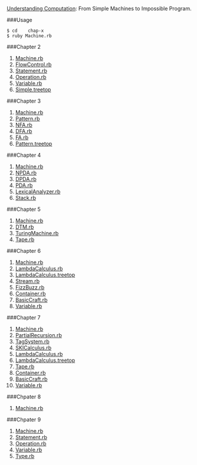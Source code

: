 [Understanding Computation](http://www.amazon.com/Understanding-Computation-Machines-Impossible-Programs/dp/1449329276/ref=sr_1_1?ie=UTF8&qid=1454475533&sr=8-1&keywords=understanding+computation): From Simple Machines to Impossible Program.

###Usage

	$ cd	chap-x
	$ ruby Machine.rb

###Chapter 2
1. [Machine.rb](https://github.com/RahnX/Understanding-Computation/blob/master/chap-2/Machine.rb)
2. [FlowControl.rb](https://github.com/RahnX/Understanding-Computation/blob/master/chap-2/FlowControl.rb)
3. [Statement.rb](https://github.com/RahnX/Understanding-Computation/blob/master/chap-2/Statement.rb)
4. [Operation.rb](https://github.com/RahnX/Understanding-Computation/blob/master/chap-2/Operation.rb)
5. [Variable.rb](https://github.com/RahnX/Understanding-Computation/blob/master/chap-2/Variable.rb)
6. [Simple.treetop](https://github.com/RahnX/Understanding-Computation/blob/master/chap-2/Simple.treetop)

###Chapter 3
1. [Machine.rb](https://github.com/RahnX/Understanding-Computation/blob/master/chap-3/Machine.rb)
2. [Pattern.rb](https://github.com/RahnX/Understanding-Computation/blob/master/chap-3/Pattern.rb)
3. [NFA.rb](https://github.com/RahnX/Understanding-Computation/blob/master/chap-3/NFA.rb)
4. [DFA.rb](https://github.com/RahnX/Understanding-Computation/blob/master/chap-3/DFA.rb)
5. [FA.rb](https://github.com/RahnX/Understanding-Computation/blob/master/chap-3/FA.rb)
6. [Pattern.treetop](https://github.com/RahnX/Understanding-Computation/blob/master/chap-3/Pattern.treetop)

###Chapter 4
1. [Machine.rb](https://github.com/RahnX/Understanding-Computation/blob/master/chap-4/Machine.rb)
2. [NPDA.rb](https://github.com/RahnX/Understanding-Computation/blob/master/chap-4/NPDA.rb)
3. [DPDA.rb](https://github.com/RahnX/Understanding-Computation/blob/master/chap-4/DPDA.rb)
3. [PDA.rb](https://github.com/RahnX/Understanding-Computation/blob/master/chap-4/PDA.rb)
4. [LexicalAnalyzer.rb](https://github.com/RahnX/Understanding-Computation/blob/master/chap-4/LexicalAnalyzer.rb)
5. [Stack.rb](https://github.com/RahnX/Understanding-Computation/blob/master/chap-4/Stack.rb)

###Chapter 5
1. [Machine.rb](https://github.com/RahnX/Understanding-Computation/blob/master/chap-5/Machine.rb)
2. [DTM.rb](https://github.com/RahnX/Understanding-Computation/blob/master/chap-5/DTM.rb)
3. [TuringMachine.rb](https://github.com/RahnX/Understanding-Computation/blob/master/chap-5/TuringMachine.rb)
4. [Tape.rb](https://github.com/RahnX/Understanding-Computation/blob/master/chap-5/Tape.rb)

###Chapter 6
1. [Machine.rb](https://github.com/RahnX/Understanding-Computation/blob/master/chap-6/Machine.rb)
2. [LambdaCalculus.rb](https://github.com/RahnX/Understanding-Computation/blob/master/chap-6/LambdaCalculus.rb)
3. [LambdaCalculus.treetop](https://github.com/RahnX/Understanding-Computation/blob/master/chap-6/LambdaCalculus.treetop)
4. [Stream.rb](https://github.com/RahnX/Understanding-Computation/blob/master/chap-6/Stream.rb)
5. [FizzBuzz.rb](https://github.com/RahnX/Understanding-Computation/blob/master/chap-6/FizzBuzz.rb)
6. [Container.rb](https://github.com/RahnX/Understanding-Computation/blob/master/chap-6/Container.rb)
7. [BasicCraft.rb](https://github.com/RahnX/Understanding-Computation/blob/master/chap-6/BasicCraft.rb)
8. [Variable.rb](https://github.com/RahnX/Understanding-Computation/blob/master/chap-6/Variable.rb)

###Chapter 7
1. [Machine.rb](https://github.com/RahnX/Understanding-Computation/blob/master/chap-7/Machine.rb)
2. [PartialRecursion.rb](https://github.com/RahnX/Understanding-Computation/blob/master/chap-7/PartialRecursion.rb)
3. [TagSystem.rb](https://github.com/RahnX/Understanding-Computation/blob/master/chap-7/TagSystem.rb)
4. [SKICalculus.rb](https://github.com/RahnX/Understanding-Computation/blob/master/chap-7/SKICalculus.rb)
5. [LambdaCalculus.rb](https://github.com/RahnX/Understanding-Computation/blob/master/chap-7/LambdaCalculus.rb)
6. [LambdaCalculus.treetop](https://github.com/RahnX/Understanding-Computation/blob/master/chap-7/LambdaCalculus.treetop)
7. [Tape.rb](https://github.com/RahnX/Understanding-Computation/blob/master/chap-7/Tape.rb)
8. [Container.rb](https://github.com/RahnX/Understanding-Computation/blob/master/chap-7/Container.rb)
9. [BasicCraft.rb](https://github.com/RahnX/Understanding-Computation/blob/master/chap-7/BasicCraft.rb)
10. [Variable.rb](https://github.com/RahnX/Understanding-Computation/blob/master/chap-7/Variable.rb)

###Chpater 8
1. [Machine.rb](https://github.com/RahnX/Understanding-Computation/blob/master/chap-8/Machine.rb)

###Chpater 9
1. [Machine.rb](https://github.com/RahnX/Understanding-Computation/blob/master/chap-9/Machine.rb)
2. [Statement.rb](https://github.com/RahnX/Understanding-Computation/blob/master/chap-9/Statement.rb)
3. [Operation.rb](https://github.com/RahnX/Understanding-Computation/blob/master/chap-9/Operation.rb)
4. [Variable.rb](https://github.com/RahnX/Understanding-Computation/blob/master/chap-9/Variable.rb)
5. [Type.rb](https://github.com/RahnX/Understanding-Computation/blob/master/chap-9/Type.rb)